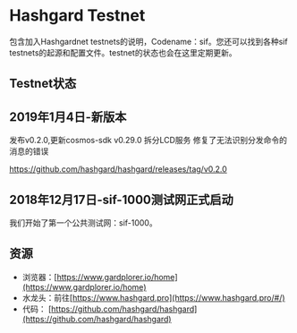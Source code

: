 # Hashgard Testnet
包含加入Hashgardnet testnets的说明，Codename：sif。您还可以找到各种sif testnets的起源和配置文件。testnet的状态也会在这里定期更新。

## Testnet状态

## 2019年1月4日-新版本 
发布v0.2.0,更新cosmos-sdk v0.29.0
拆分LCD服务
修复了无法识别分发命令的消息的错误

https://github.com/hashgard/hashgard/releases/tag/v0.2.0


## 2018年12月17日-sif-1000测试网正式启动
我们开始了第一个公共测试网：sif-1000。






## 资源
- 浏览器：[https://www.gardplorer.io/home](https://www.gardplorer.io/home)
- 水龙头：前往[https://www.hashgard.pro](https://www.hashgard.pro/#/)
- 代码： [https://github.com/hashgard/hashgard](https://github.com/hashgard/hashgard)
